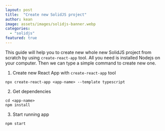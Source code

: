 ```yaml
---
layout: post
title:  "Create new SolidJS project"
author: kean
image: assets/images/solidjs-banner.webp
categories:
  - "solidjs"
featured: true
---
```

This guide will help you to create new whole new SolidJS project from scratch by using `create-react-app` tool. All you need is installed Nodejs on your computer. Then we can type a simple command to create new one.

1. Create new React App with `create-react-app` tool
```shell
npx create-react-app <app-name> --template typescript
```

2. Get dependencies
```shell
cd <app-name>
npm install
```

3. Start running app
```shell
npm start
```